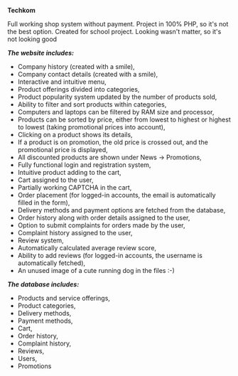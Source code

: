**Techkom**

Full working shop system without payment. Project in 100% PHP, so it's not the best option. Created for school project. Looking wasn't matter, so it's not looking good

***The website includes:***

- Company history (created with a smile),
- Company contact details (created with a smile),
- Interactive and intuitive menu,
- Product offerings divided into categories,
- Product popularity system updated by the number of products sold,
- Ability to filter and sort products within categories,
- Computers and laptops can be filtered by RAM size and processor,
- Products can be sorted by price, either from lowest to highest or highest to lowest (taking promotional prices into account),
- Clicking on a product shows its details,
- If a product is on promotion, the old price is crossed out, and the promotional price is displayed,
- All discounted products are shown under News -> Promotions,
- Fully functional login and registration system,
- Intuitive product adding to the cart,
- Cart assigned to the user,
- Partially working CAPTCHA in the cart,
- Order placement (for logged-in accounts, the email is automatically filled in the form),
- Delivery methods and payment options are fetched from the database,
- Order history along with order details assigned to the user,
- Option to submit complaints for orders made by the user,
- Complaint history assigned to the user,
- Review system,
- Automatically calculated average review score,
- Ability to add reviews (for logged-in accounts, the username is automatically fetched),
- An unused image of a cute running dog in the files :-)

***The database includes:***

- Products and service offerings,
- Product categories,
- Delivery methods,
- Payment methods,
- Cart,
- Order history,
- Complaint history,
- Reviews,
- Users,
- Promotions




